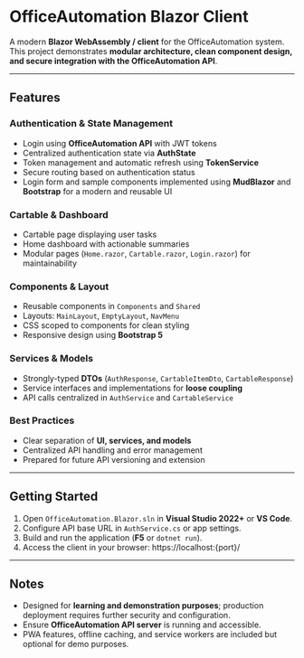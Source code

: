 # OfficeAutomation Blazor Client

A modern **Blazor WebAssembly / client** for the OfficeAutomation system.  
This project demonstrates **modular architecture, clean component design, and secure integration with the OfficeAutomation API**.

---

## Features

### Authentication & State Management
- Login using **OfficeAutomation API** with JWT tokens
- Centralized authentication state via **AuthState**
- Token management and automatic refresh using **TokenService**
- Secure routing based on authentication status
- Login form and sample components implemented using **MudBlazor** and **Bootstrap** for a modern and reusable UI


### Cartable & Dashboard
- Cartable page displaying user tasks
- Home dashboard with actionable summaries
- Modular pages (`Home.razor`, `Cartable.razor`, `Login.razor`) for maintainability

### Components & Layout
- Reusable components in `Components` and `Shared`
- Layouts: `MainLayout`, `EmptyLayout`, `NavMenu`
- CSS scoped to components for clean styling
- Responsive design using **Bootstrap 5**

### Services & Models
- Strongly-typed **DTOs** (`AuthResponse`, `CartableItemDto`, `CartableResponse`)
- Service interfaces and implementations for **loose coupling**
- API calls centralized in `AuthService` and `CartableService`

### Best Practices
- Clear separation of **UI, services, and models**
- Centralized API handling and error management
- Prepared for future API versioning and extension

---

## Getting Started

1. Open `OfficeAutomation.Blazor.sln` in **Visual Studio 2022+** or **VS Code**.
2. Configure API base URL in `AuthService.cs` or app settings.
3. Build and run the application (**F5** or `dotnet run`).
4. Access the client in your browser:
   https://localhost:{port}/


---

## Notes

- Designed for **learning and demonstration purposes**; production deployment requires further security and configuration.
- Ensure **OfficeAutomation API server** is running and accessible.
- PWA features, offline caching, and service workers are included but optional for demo purposes.
